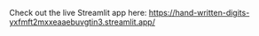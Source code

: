 Check out the live Streamlit app here: https://hand-written-digits-yxfmft2mxxeaaebuvgtin3.streamlit.app/
